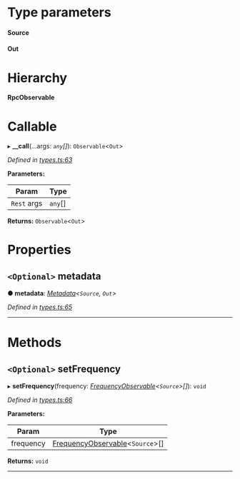 

# Type parameters
#### Source 
#### Out 
# Hierarchy

**RpcObservable**

# Callable
▸ **__call**(...args: *`any`[]*): `Observable`<`Out`>

*Defined in [types.ts:63](https://github.com/paritytech/js-libs/blob/4893e97/packages/light.js/src/types.ts#L63)*

**Parameters:**

| Param | Type |
| ------ | ------ |
| `Rest` args | `any`[] |

**Returns:** `Observable`<`Out`>

# Properties

<a id="metadata"></a>

## `<Optional>` metadata

**● metadata**: *[Metadata](_types_.metadata.md)<`Source`, `Out`>*

*Defined in [types.ts:65](https://github.com/paritytech/js-libs/blob/4893e97/packages/light.js/src/types.ts#L65)*

___

# Methods

<a id="setfrequency"></a>

## `<Optional>` setFrequency

▸ **setFrequency**(frequency: *[FrequencyObservable](_types_.frequencyobservable.md)<`Source`>[]*): `void`

*Defined in [types.ts:66](https://github.com/paritytech/js-libs/blob/4893e97/packages/light.js/src/types.ts#L66)*

**Parameters:**

| Param | Type |
| ------ | ------ |
| frequency | [FrequencyObservable](_types_.frequencyobservable.md)<`Source`>[] |

**Returns:** `void`

___

